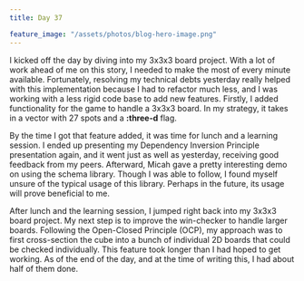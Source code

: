 ```yaml
---
title: Day 37

feature_image: "/assets/photos/blog-hero-image.png"
---
```


I kicked off the day by diving into my 3x3x3 board project. With a lot of work ahead of me on this story,
I needed to make the most of every minute available. Fortunately, resolving my technical debts yesterday
really helped with this implementation because I had to refactor much less, and I was working with a less
rigid code base to add new features. Firstly, I added functionality for the game to handle a 3x3x3 board.
In my strategy, it takes in a vector with 27 spots and a **:three-d** flag.

By the time I got that feature added, it was time for lunch and a learning session.
I ended up presenting my Dependency Inversion Principle presentation again, and it went
just as well as yesterday, receiving good feedback from my peers. Afterward, Micah gave a pretty
interesting demo on using the schema library. Though I was able to follow, I found myself unsure of
the typical usage of this library. Perhaps in the future, its usage will prove beneficial to me.

After lunch and the learning session, I jumped right back into my 3x3x3 board project. My next step
is to improve the win-checker to handle larger boards. Following the Open-Closed Principle (OCP),
my approach was to first cross-section the cube into a bunch of individual 2D boards that could be
checked individually. This feature took longer than I had hoped to get working. As of the end of the
day, and at the time of writing this, I had about half of them done.